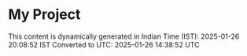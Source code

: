 # My Project

This content is dynamically generated in Indian Time (IST): 2025-01-26 20:08:52 IST
Converted to UTC: 2025-01-26 14:38:52 UTC
